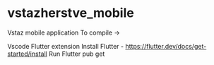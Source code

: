 # vstazherstve_mobile

Vstaz mobile application 
To compile ->

Vscode Flutter extension 
Install Flutter - https://flutter.dev/docs/get-started/install
Run Flutter pub get
